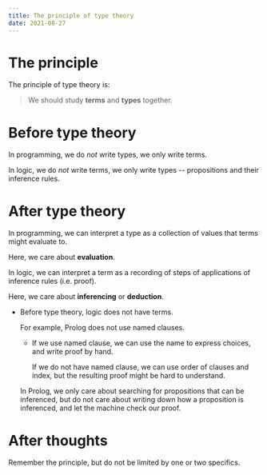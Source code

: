 ```yaml
---
title: The principle of type theory
date: 2021-08-27
---
```


# The principle

The principle of type theory is:

> We should study **terms** and **types** together.

# Before type theory

In programming, we do *not* write types, we only write terms.

In logic, we do *not* write terms, we only write types
-- propositions and their inference rules.

# After type theory

In programming, we can interpret a type as a collection of values that terms might evaluate to.

Here, we care about **evaluation**.

In logic, we can interpret a term as a recording of steps of applications of inference rules (i.e. proof).

Here, we care about **inferencing** or **deduction**.

- Before type theory, logic does not have terms.

  For example, Prolog does not use named clauses.

  - If we use named clause, we can use the name to express choices, and write proof by hand.

    If we do not have named clause, we can use order of clauses and index,
    but the resulting proof might be hard to understand.

  In Prolog, we only care about searching for propositions that can be inferenced,
  but do not care about writing down how a proposition is inferenced,
  and let the machine check our proof.

# After thoughts

Remember the principle, but do not be limited by one or two specifics.

